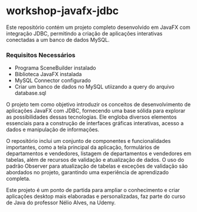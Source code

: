 # workshop-javafx-jdbc

Este repositório contém um projeto completo desenvolvido em JavaFX com integração JDBC, permitindo a criação de aplicações interativas conectadas a um banco de dados MySQL.

### Requisitos Necessários
- Programa SceneBuilder instalado
- Biblioteca JavaFX instalada
- MySQL Connector configurado
- Criar um banco de dados no MySQL utiizando a query do arquivo database.sql

O projeto tem como objetivo introduzir os conceitos de desenvolvimento de aplicações JavaFX com JDBC, 
fornecendo uma base sólida para explorar as possibilidades dessas tecnologias. Ele engloba diversos 
elementos essenciais para a construção de interfaces gráficas interativas, acesso a dados e manipulação 
de informações.

O repositório inclui um conjunto de componentes e funcionalidades importantes, como a tela principal 
da aplicação, formulários de departamentos e vendedores, listagem de departamentos e vendedores em 
tabelas, além de recursos de validação e atualização de dados. O uso do padrão Observer para atualização 
de tabelas e exceções de validação são abordados no projeto, garantindo uma experiência de aprendizado 
completa.

Este projeto é um ponto de partida para ampliar o conhecimento  e criar aplicações desktop mais elaboradas 
e personalizadas, faz parte do curso de Java do professor Nélio Alves, na Udemy. 
